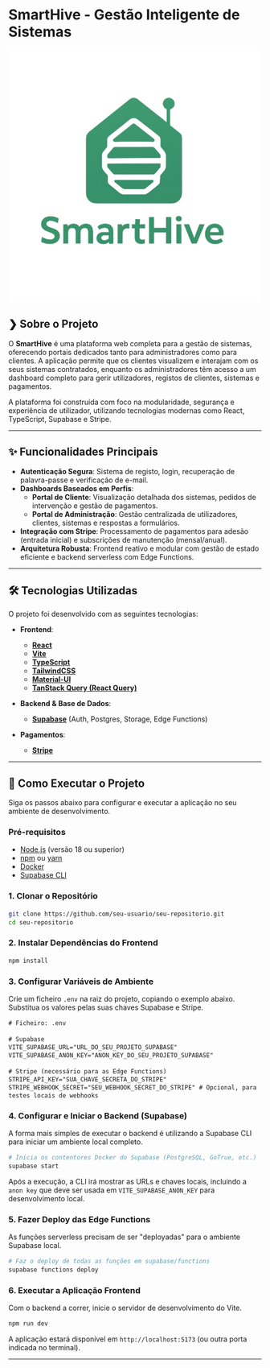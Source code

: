 # SmartHive - Gestão Inteligente de Sistemas

![Logo](/public/img//logos/SmartHiveLogo.png) <!-- Substitua pelo caminho correto para o seu logo -->

## ❯ Sobre o Projeto

O **SmartHive** é uma plataforma web completa para a gestão de sistemas, oferecendo portais dedicados tanto para administradores como para clientes. A aplicação permite que os clientes visualizem e interajam com os seus sistemas contratados, enquanto os administradores têm acesso a um dashboard completo para gerir utilizadores, registos de clientes, sistemas e pagamentos.

A plataforma foi construída com foco na modularidade, segurança e experiência de utilizador, utilizando tecnologias modernas como React, TypeScript, Supabase e Stripe.

---

## ✨ Funcionalidades Principais

-   **Autenticação Segura**: Sistema de registo, login, recuperação de palavra-passe e verificação de e-mail.
-   **Dashboards Baseados em Perfis**:
    -   **Portal de Cliente**: Visualização detalhada dos sistemas, pedidos de intervenção e gestão de pagamentos.
    -   **Portal de Administração**: Gestão centralizada de utilizadores, clientes, sistemas e respostas a formulários.
-   **Integração com Stripe**: Processamento de pagamentos para adesão (entrada inicial) e subscrições de manutenção (mensal/anual).
-   **Arquitetura Robusta**: Frontend reativo e modular com gestão de estado eficiente e backend serverless com Edge Functions.

---

## 🛠️ Tecnologias Utilizadas

O projeto foi desenvolvido com as seguintes tecnologias:

-   **Frontend**:
    -   [**React**](https://reactjs.org/)
    -   [**Vite**](https://vitejs.dev/)
    -   [**TypeScript**](https://www.typescriptlang.org/)
    -   [**TailwindCSS**](https://tailwindcss.com/)
    -   [**Material-UI**](https://mui.com/)
    -   [**TanStack Query (React Query)**](https://tanstack.com/query/latest)

-   **Backend & Base de Dados**:
    -   [**Supabase**](https://supabase.io/) (Auth, Postgres, Storage, Edge Functions)

-   **Pagamentos**:
    -   [**Stripe**](https://stripe.com/)

---

## 🚀 Como Executar o Projeto

Siga os passos abaixo para configurar e executar a aplicação no seu ambiente de desenvolvimento.

### Pré-requisitos

-   [Node.js](https://nodejs.org/en/) (versão 18 ou superior)
-   [npm](https://www.npmjs.com/) ou [yarn](https://yarnpkg.com/)
-   [Docker](https://www.docker.com/products/docker-desktop/)
-   [Supabase CLI](https://supabase.com/docs/guides/cli)

### 1. Clonar o Repositório

```bash
git clone https://github.com/seu-usuario/seu-repositorio.git
cd seu-repositorio
```

### 2. Instalar Dependências do Frontend

```bash
npm install
```

### 3. Configurar Variáveis de Ambiente

Crie um ficheiro `.env` na raiz do projeto, copiando o exemplo abaixo. Substitua os valores pelas suas chaves Supabase e Stripe.

```env
# Ficheiro: .env

# Supabase
VITE_SUPABASE_URL="URL_DO_SEU_PROJETO_SUPABASE"
VITE_SUPABASE_ANON_KEY="ANON_KEY_DO_SEU_PROJETO_SUPABASE"

# Stripe (necessário para as Edge Functions)
STRIPE_API_KEY="SUA_CHAVE_SECRETA_DO_STRIPE"
STRIPE_WEBHOOK_SECRET="SEU_WEBHOOK_SECRET_DO_STRIPE" # Opcional, para testes locais de webhooks
```

### 4. Configurar e Iniciar o Backend (Supabase)

A forma mais simples de executar o backend é utilizando a Supabase CLI para iniciar um ambiente local completo.

```bash
# Inicia os contentores Docker do Supabase (PostgreSQL, GoTrue, etc.)
supabase start
```

Após a execução, a CLI irá mostrar as URLs e chaves locais, incluindo a `anon key` que deve ser usada em `VITE_SUPABASE_ANON_KEY` para desenvolvimento local.

### 5. Fazer Deploy das Edge Functions

As funções serverless precisam de ser "deployadas" para o ambiente Supabase local.

```bash
# Faz o deploy de todas as funções em supabase/functions
supabase functions deploy
```

### 6. Executar a Aplicação Frontend

Com o backend a correr, inicie o servidor de desenvolvimento do Vite.

```bash
npm run dev
```

A aplicação estará disponível em `http://localhost:5173` (ou outra porta indicada no terminal).

---



